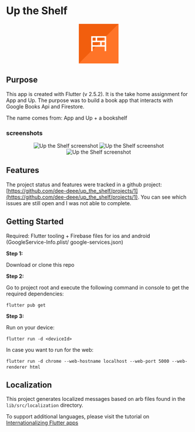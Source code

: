 # Up the Shelf

<p align="center">
  <img src="./docs/uptheshelf-logo.png" alt="Up the Shelf logo"/>
</p>

## Purpose

This app is created with Flutter (v 2.5.2). It is the take home assignment for App and Up. The purpose was to build a book app that interacts with Google Books Api and Firestore.

The name comes from: App and Up + a bookshelf

### screenshots

<p align="center">
  <img style="width:15rem; height: 35rem" src="./docs/screenshot1.png" alt="Up the Shelf screenshot"/>
    <img style="width:15rem; height: 35rem" src="./docs/screenshot2.png" alt="Up the Shelf screenshot"/>
      <img style="width:15rem; height: 35rem" src="./docs/screenshot3.png" alt="Up the Shelf screenshot"/>
</p>

## Features

The project status and features were tracked in a github project: [https://github.com/dee-deee/up_the_shelf/projects/1](https://github.com/dee-deee/up_the_shelf/projects/1). You can see which issues are still open and I was not able to complete.

## Getting Started

Required: Flutter tooling + Firebase files for ios and android (GoogleService-Info.plist/ google-services.json)

**Step 1:**

Download or clone this repo

**Step 2:**

Go to project root and execute the following command in console to get the required dependencies:

```
flutter pub get
```

**Step 3:**

Run on your device:

```
flutter run -d <deviceId>
```

In case you want to run for the web:

```
flutter run -d chrome --web-hostname localhost --web-port 5000 --web-renderer html
```

## Localization

This project generates localized messages based on arb files found in
the `lib/src/localization` directory.

To support additional languages, please visit the tutorial on
[Internationalizing Flutter
apps](https://flutter.dev/docs/development/accessibility-and-localization/internationalization)
